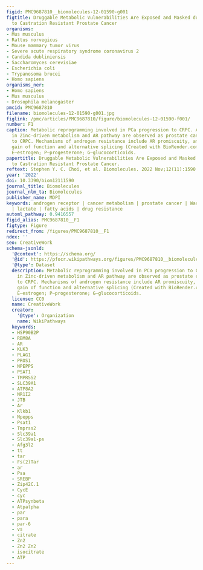 ```yaml
---
figid: PMC9687810__biomolecules-12-01590-g001
figtitle: Druggable Metabolic Vulnerabilities Are Exposed and Masked during Progression
  to Castration Resistant Prostate Cancer
organisms:
- Mus musculus
- Rattus norvegicus
- Mouse mammary tumor virus
- Severe acute respiratory syndrome coronavirus 2
- Candida dubliniensis
- Saccharomyces cerevisiae
- Escherichia coli
- Trypanosoma brucei
- Homo sapiens
organisms_ner:
- Homo sapiens
- Mus musculus
- Drosophila melanogaster
pmcid: PMC9687810
filename: biomolecules-12-01590-g001.jpg
figlink: /pmc/articles/PMC9687810/figure/biomolecules-12-01590-f001/
number: F1
caption: Metabolic reprogramming involved in PCa progression to CRPC. Alterations
  in Zinc-driven metabolism and AR pathway are observed as prostate cancer progresses
  to CRPC. Mechanisms of androgen resistance include AR promiscuity, amplification,
  gain of function and alternative splicing (Created with BioRender.com). T—testosterone;
  E—estrogen; P—progesterone; G—glucocorticoids.
papertitle: Druggable Metabolic Vulnerabilities Are Exposed and Masked during Progression
  to Castration Resistant Prostate Cancer.
reftext: Stephen Y. C. Choi, et al. Biomolecules. 2022 Nov;12(11):1590.
year: '2022'
doi: 10.3390/biom12111590
journal_title: Biomolecules
journal_nlm_ta: Biomolecules
publisher_name: MDPI
keywords: androgen receptor | cancer metabolism | prostate cancer | Warburg’s effect
  | lactate | fatty acids | drug resistance
automl_pathway: 0.9416557
figid_alias: PMC9687810__F1
figtype: Figure
redirect_from: /figures/PMC9687810__F1
ndex: ''
seo: CreativeWork
schema-jsonld:
  '@context': https://schema.org/
  '@id': https://pfocr.wikipathways.org/figures/PMC9687810__biomolecules-12-01590-g001.html
  '@type': Dataset
  description: Metabolic reprogramming involved in PCa progression to CRPC. Alterations
    in Zinc-driven metabolism and AR pathway are observed as prostate cancer progresses
    to CRPC. Mechanisms of androgen resistance include AR promiscuity, amplification,
    gain of function and alternative splicing (Created with BioRender.com). T—testosterone;
    E—estrogen; P—progesterone; G—glucocorticoids.
  license: CC0
  name: CreativeWork
  creator:
    '@type': Organization
    name: WikiPathways
  keywords:
  - HSP90B2P
  - RBM8A
  - AR
  - KLK3
  - PLAG1
  - PROS1
  - NPEPPS
  - PSAT1
  - TMPRSS2
  - SLC39A1
  - ATP8A2
  - NR1I2
  - JTB
  - Ar
  - Klkb1
  - Npepps
  - Psat1
  - Tmprss2
  - Slc39a1
  - Slc39a1-ps
  - Afg3l2
  - tt
  - tar
  - Fs(2)Tar
  - ar
  - Psa
  - SREBP
  - Zip42C.1
  - CycE
  - cyc
  - ATPsynbeta
  - Atpalpha
  - par
  - para
  - par-6
  - vs
  - citrate
  - Zn2
  - Zn2 Zn2
  - isocitrate
  - ATP
---
```

